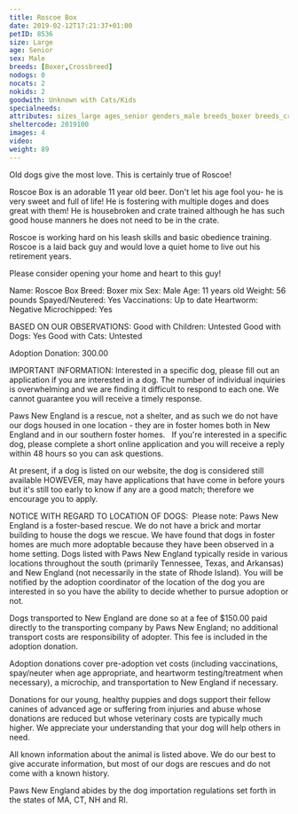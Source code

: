```yaml
---
title: Roscoe Box
date: 2019-02-12T17:21:37+01:00
petID: 8536
size: Large
age: Senior
sex: Male
breeds: [Boxer,Crossbreed]
nodogs: 0
nocats: 2
nokids: 2
goodwith: Unknown with Cats/Kids
specialneeds: 
attributes: sizes_large ages_senior genders_male breeds_boxer breeds_crossbreed 
sheltercode: 2019100
images: 4
video: 
weight: 89
---
```


Old dogs give the most love. This is certainly true of Roscoe! 

Roscoe Box is an adorable 11 year old beer. Don't let his age fool you- he is very sweet and full of life! He is fostering with multiple doges and does great with them! He is housebroken and crate trained although he has such good house manners he does not need to be in the crate. 

Roscoe is working hard on his leash skills and basic obedience training. Roscoe is a laid back guy and would love a quiet home to live out his retirement years. 

Please consider opening your home and heart to this guy! 


Name: Roscoe Box
Breed: Boxer mix
Sex: Male
Age: 11 years old
Weight: 56 pounds
Spayed/Neutered: Yes
Vaccinations: Up to date
Heartworm: Negative 
Microchipped: Yes

BASED ON OUR OBSERVATIONS: 
Good with Children: Untested
Good with Dogs: Yes
Good with Cats: Untested


Adoption Donation: 300.00



IMPORTANT INFORMATION:
Interested in a specific dog, please fill out an application if you are interested in a dog. The number of individual inquiries is overwhelming and we are finding it difficult to respond to each one. We cannot guarantee you will receive a timely response.

Paws New England is a rescue, not a shelter, and as such we do not have our dogs housed in one location - they are in foster homes both in New England and in our southern foster homes. &#160; If you're interested in a specific dog, please complete a short online application and you will receive a reply within 48 hours so you can ask questions.

At present, if a dog is listed on our website, the dog is considered still available HOWEVER, may have applications that have come in before yours but it's still too early to know if any are a good match; therefore we encourage you to apply.


NOTICE WITH REGARD TO LOCATION OF DOGS: &#160;Please note: Paws New England is a foster-based rescue. We do not have a brick and mortar building to house the dogs we rescue. We have found that dogs in foster homes are much more adoptable because they have been observed in a home setting. Dogs listed with Paws New England typically reside in various locations throughout the south (primarily Tennessee, Texas, and Arkansas) and New England (not necessarily in the state of Rhode Island). You will be notified by the adoption coordinator of the location of the dog you are interested in so you have the ability to decide whether to pursue adoption or not.

Dogs transported to New England are done so at a fee of $150.00 paid directly to the transporting company by Paws New England; no additional transport costs are responsibility of adopter. This fee is included in the adoption donation.

Adoption donations cover pre-adoption vet costs (including vaccinations, spay/neuter when age appropriate, and heartworm testing/treatment when necessary), a microchip, and transportation to New England if necessary.

Donations for our young, healthy puppies and dogs support their fellow canines of advanced age or suffering from injuries and abuse whose donations are reduced but whose veterinary costs are typically much higher. We appreciate your understanding that your dog will help others in need.

All known information about the animal is listed above. We do our best to give accurate information, but most of our dogs are rescues and do not come with a known history.

Paws New England abides by the dog importation regulations set forth in the states of MA, CT, NH and RI.